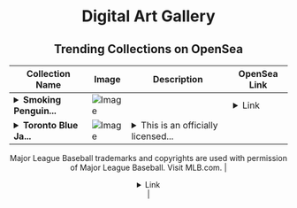 <div align="center">

# Digital Art Gallery

## Trending Collections on OpenSea

| Collection Name                       | Image                                                                                     | Description                       | OpenSea Link                                                                                          |
|---------------------------------------|-------------------------------------------------------------------------------------------|-----------------------------------|--------------------------------------------------------------------------------------------------------|
| **<details><summary>Smoking Penguin...</summary>Smoking Penguin #5258</details>** | ![Image](https://i.seadn.io/s/raw/files/c7e29e98c2c5d2fccb6874c83b6f2583.jpg?w=500&auto=format?w=200&auto=format) |  | <details><summary>Link</summary>[Smoking Penguin #5258](https://opensea.io/collection/smoking-penguin-5258)</details> |
| **<details><summary>Toronto Blue Ja...</summary>Toronto Blue Jays® Hyun-Jin Ryu Base Pink 1160 Uncommon</details>** | ![Image](https://i.seadn.io/s/raw/files/e2fc5cb09a6c19f0d079781360463224.jpg?w=500&auto=format?w=200&auto=format) | <details><summary>This is an officially licensed...</summary>This is an officially licensed NFT from the 2022 Topps Pristine Baseball NFT Collection. Collectibles in this set bring a variety of talent to your collection, including home run hitters, global superstars, and fresh faces. Elevate your collection with new subsets to chase, including facsimile signatures and all-new slab NFTs! For more details on this release, visit ToppsNFTs.com.

Major League Baseball trademarks and copyrights are used with permission of Major League Baseball. Visit MLB.com.</details> | <details><summary>Link</summary>[Toronto Blue Jays® Hyun-Jin Ryu Base Pink 1160 Uncommon](https://opensea.io/collection/toronto-blue-jays-r-hyun-jin-ryu-base-pink-1160-un)</details> |

</div>